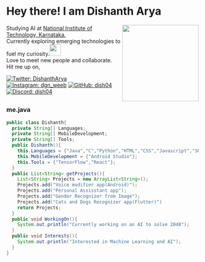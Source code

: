 <h1> Hey there! I am Dishanth Arya </h1> 

<img src="https://media.tenor.com/vZZEPrwfe6AAAAAi/happy-amine.gif" align = "right" height=200px width=200px>

<p>
  Studying AI at <a href="https://www.nitk.ac.in/">National Institute of Technology, Karnataka.</a> </br>Currently exploring emerging technologies to fuel my curiosity.<img src="https://media.tenor.com/1UoL-HJFGDAAAAAi/pentol-stiker-pentol.gif" height=30 width=30> </br>Love to meet new people and collaborate. </br>Hit me up on,
</p>

[![Twitter: DishanthArya](https://img.shields.io/badge/Twitter-black?logo=x)](https://twitter.com/Dishantharya04)
[![Instagram: dgn_weeb](https://img.shields.io/badge/Instagram-black?logo=instagram)](https://instagram.com/dgn_weeb/)
[![GitHub: dish04](https://img.shields.io/badge/GitHub-black?logo=github)](https://github.com/dish04/)
[![Discord: dish04](https://img.shields.io/badge/Discord-black?logo=discord)](https://discordapp.com/users/degnrate_weeb)

## <h3>me.java</h3>

```java
public class Dishanth{
  private String[] Languages;
  private String[] MobileDevelopment;
  private String[] Tools;
  public Dishanth(){
    this.Languages = {"Java","C","Python","HTML","CSS","Javascript","SQL"};
    this.MobileDevelopment = {"Android Studio"};
    this.Tools = {"TensorFlow","React"};
  }
  public List<String> getProjects(){
    List<String> Projects = new ArrayList<String>();
    Projects.add("Voice modifier app(Android)");
    Projects.add("Personal Assisstant app");
    Projects.add("Gender Recognizer from Image");
    Projects.add("Cats and Dogs Recognizer app(Flutter)")
    return Projects;
  }
  public void WorkingOn(){
    System.out.println("Currently working on an AI to solve 2048");
  }
  public void Interests(){
    System.out.println("Interested in Machine Learning and AI");
  }
}
```
<!---
dish04/dish04 is a ✨ special ✨ repository because its `README.md` (this file) appears on your GitHub profile.
You can click the Preview link to take a look at your changes.
--->
